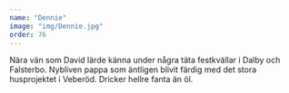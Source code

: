 ```yaml
---
name: "Dennie"
image: "img/Dennie.jpg"
order: 76
---
```

Nära vän som David lärde känna under några täta festkvällar i Dalby och Falsterbo. Nybliven pappa som äntligen blivit färdig med det stora husprojektet i Veberöd. Dricker hellre fanta än öl.
